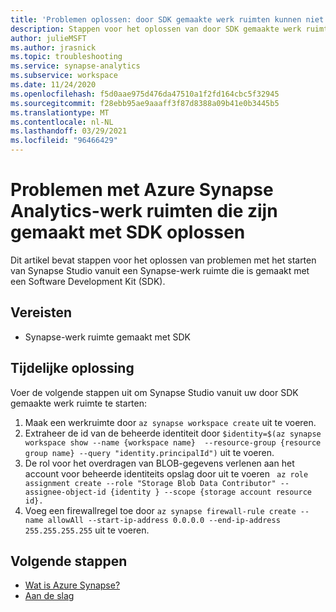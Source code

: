 ```yaml
---
title: 'Problemen oplossen: door SDK gemaakte werk ruimten kunnen niet worden gestart in Synapse Studio'
description: Stappen voor het oplossen van door SDK gemaakte werk ruimten kunnen niet worden gestart in Synapse Studio
author: julieMSFT
ms.author: jrasnick
ms.topic: troubleshooting
ms.service: synapse-analytics
ms.subservice: workspace
ms.date: 11/24/2020
ms.openlocfilehash: f5d0aae975d476da47510a1f2fd164cbc5f32945
ms.sourcegitcommit: f28ebb95ae9aaaff3f87d8388a09b41e0b3445b5
ms.translationtype: MT
ms.contentlocale: nl-NL
ms.lasthandoff: 03/29/2021
ms.locfileid: "96466429"
---
```

# <a name="troubleshoot-azure-synapse-analytics-workspaces-created-using-sdk"></a>Problemen met Azure Synapse Analytics-werk ruimten die zijn gemaakt met SDK oplossen

Dit artikel bevat stappen voor het oplossen van problemen met het starten van Synapse Studio vanuit een Synapse-werk ruimte die is gemaakt met een Software Development Kit (SDK).


## <a name="prerequisites"></a>Vereisten

- Synapse-werk ruimte gemaakt met SDK

## <a name="workaround"></a>Tijdelijke oplossing

Voer de volgende stappen uit om Synapse Studio vanuit uw door SDK gemaakte werk ruimte te starten: 
  1.    Maak een werkruimte door `az synapse workspace create` uit te voeren.
  2.    Extraheer de id van de beheerde identiteit door `$identity=$(az synapse workspace show --name {workspace name}  --resource-group {resource group name} --query "identity.principalId")` uit te voeren.
  3.    De rol voor het overdragen van BLOB-gegevens verlenen aan het account voor beheerde identiteits opslag door uit te voeren ` az role assignment create --role "Storage Blob Data Contributor" --assignee-object-id {identity } --scope {storage account resource id}.`
  4.    Voeg een firewallregel toe door ` az synapse firewall-rule create --name allowAll --start-ip-address 0.0.0.0 --end-ip-address 255.255.255.255 ` uit te voeren.

## <a name="next-steps"></a>Volgende stappen

* [Wat is Azure Synapse?](../overview-what-is.md)
* [Aan de slag](../get-started.md)
